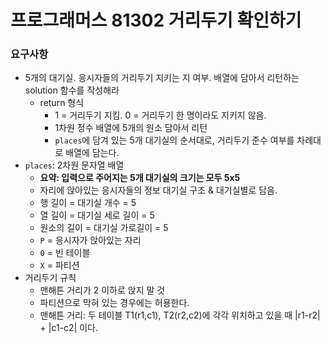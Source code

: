 # 프로그래머스 81302 거리두기 확인하기

### 요구사항 
* 5개의 대기실. 응시자들의 거리두기 지키는 지 여부. 배열에 담아서 리턴하는 solution 함수를 작성해라 
  * return 형식 
    * 1 = 거리두기 지킴. 0 = 거리두기 한 명이라도 지키지 않음. 
    * 1차원 정수 배열에 5개의 원소 담아서 리턴 
    * `places`에 담겨 있는 5개 대기실의 순서대로, 거리두기 준수 여부를 차례대로 배열에 담는다.
* `places`:  2차원 문자열 배열 
  * <b>요약: 입력으로 주어지는 5개 대기실의 크기는 모두 5x5</b>
  * 자리에 앉아있는 응시자들의 정보 대기실 구조 & 대기실별로 담음.
  * 행 길이 = 대기실 개수 = 5 
  * 열 길이 = 대기실 세로 길이 = 5 
  * 원소의 길이 = 대기실 가로길이 = 5
  * `P` = 응시자가 앉아있는 자리 
  * `0` = 빈 테이블 
  * `X` = 파티션 
* 거리두기 규칙 
  * 맨해튼 거리가 2 이하로 앉지 말 것
  * 파티션으로 막혀 있는 경우에는 허용한다. 
  * 맨해튼 거리: 두 테이블 T1(r1,c1), T2(r2,c2)에 각각 위치하고 있을 때 |r1-r2| + |c1-c2| 이다. 


